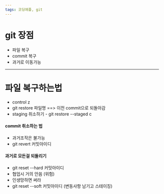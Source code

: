 ```yaml
---
tags: 코딩애플, git
---
```

# git 장점

- 파일 복구
- commit 복구
- 과거로 이동가능

-----------

# 파일 복구하는법

- control z 
- git restore 파일명 ==> 이전 commit으로 되돌아감
- staging 취소하기 - git restore --staged c

#### commit 취소하는 법

- 과거조작은 불가능
- git revert 커밋아이디 


#### 과거로 모든걸 되돌리기

- git reset --hard 커밋아이디
- 협업시 거의 안씀 (위험)
- 인생망하면 써라
- git reset --soft 커밋아이디 (변동사항 남기고 스테이징)




